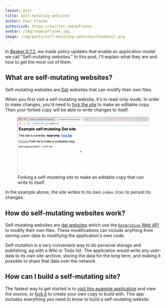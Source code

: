 ```yaml
---
layout: post
title: Self-mutating websites
author: Paul Frazee
authorLink: https://twitter.com/pfrazee
avatar: /img/team/pfrazee.jpg
image: /img/posts/self-mutating-websites/thumbnail.png
---
```


In [Beaker 0.7.2](/2017/06/05/beaker-0-7-2.html), we made policy updates that enable an application model we call "Self-mutating websites." In this post, I'll explain what they are and how to get the most out of them.

## What are self-mutating websites?

Self-mutating websites are [Dat](/docs/inside-beaker/dat-files-protocol.html) websites that can modify their own files.

When you first visit a self-mutating website, it's in read-only mode. In order to make changes,
you'd need to [fork the site](/docs/using-beaker/forking-sites.html) to make an editable copy. Then your
forked copy will be able to write changes to itself.

<figure>
<img src="/img/posts/self-mutating-websites/self-mutation.gif">
<figcaption>Forking a self-mutating site to make an editable copy that can write to itself.</figcaption>
</figure>

In the example above, the site writes to its own `index.html` to persist its changes.

## How do self-mutating websites work?

Self-mutating websites are [dat websites](/docs/using-beaker/the-peer-to-peer-web.html) which use the [`DatArchive` Web API](/docs/apis/dat.html) to modify their own files. These modifications can include anything from storing user-data to modifying the application's own code.

Self-mutation is a very convenient way to do personal storage and publishing, eg with a Wiki or Todo list. The application would write any user-data to its own site-archive, storing the data for the long term, and making it possible to share that data over the network.


## How can I build a self-mutating site?

The fastest way to get started is to [visit this example application](dat://6ef097c861c8c1857aefa9b2e9700d3061955d4552c492ab1e3f69ca77fdcba7) and view the source, or [fork it](TODO) to create your own copy to build with. This app includes everything you need to know to build a self-mutating website.